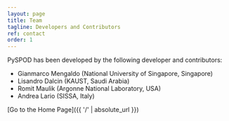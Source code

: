 ```yaml
---
layout: page
title: Team
tagline: Developers and Contributors
ref: contact
order: 1
---
```


PySPOD has been developed by the following developer and contributors:

- Gianmarco Mengaldo (National University of Singapore, Singapore)
- Lisandro Dalcin (KAUST, Saudi Arabia)
- Romit Maulik (Argonne National Laboratory, USA)
- Andrea Lario (SISSA, Italy)

[Go to the Home Page]({{ '/' | absolute_url }})
